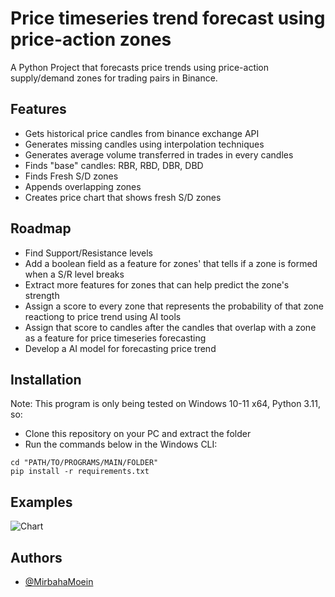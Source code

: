 
# Price timeseries trend forecast using price-action zones

A Python Project that forecasts price trends using price-action supply/demand zones for trading pairs in Binance.



## Features

- Gets historical price candles from binance exchange API
- Generates missing candles using interpolation techniques
- Generates average volume transferred in trades in every candles
- Finds "base" candles: RBR, RBD, DBR, DBD
- Finds Fresh S/D zones
- Appends overlapping zones
- Creates price chart that shows fresh S/D zones
## Roadmap

- Find Support/Resistance levels
- Add a boolean field as a feature for zones' that tells if a zone is formed when a S/R level breaks
- Extract more features for zones that can help predict the zone's strength
- Assign a score to every zone that represents the probability of that zone reactiong to price trend using AI tools
- Assign that score to candles after the candles that overlap with a zone as a feature for price timeseries forecasting
- Develop a AI model for forecasting price trend


## Installation

Note: This program is only being tested on Windows 10-11 x64, Python 3.11, so:

- Clone this repository on your PC and extract the folder
- Run the commands below in the Windows CLI:
```
cd "PATH/TO/PROGRAMS/MAIN/FOLDER" 
pip install -r requirements.txt
```
## Examples
![Chart](https://user-images.githubusercontent.com/90606110/221410992-015786e9-87d3-4fe2-ad13-5e9335a2bb36.jpeg)
## Authors

- [@MirbahaMoein](https://www.github.com/MirbahaMoein)

